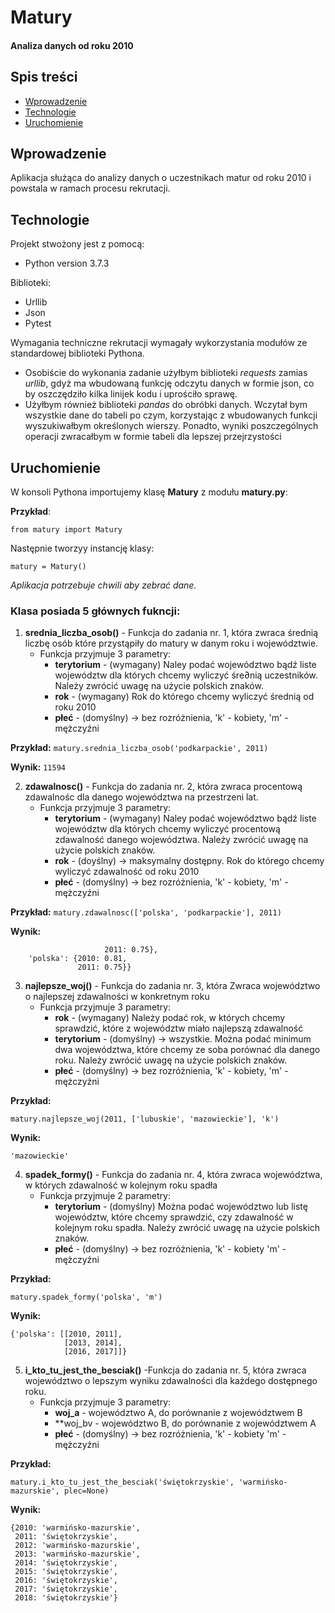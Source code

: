 # Matury 
#### Analiza danych od roku 2010

## Spis treści
* [Wprowadzenie](#wprowadzenie)
* [Technologie](#technologie)
* [Uruchomienie](#uruchomienie)

## Wprowadzenie
Aplikacja służąca do analizy danych o uczestnikach matur od roku 2010 i powstala w ramach procesu rekrutacji.

## Technologie
Projekt stwożony jest z pomocą:
* Python version 3.7.3

Biblioteki:
* Urllib
* Json
* Pytest

Wymagania techniczne rekrutacji wymagały wykorzystania modułów ze standardowej biblioteki Pythona.
- Osobiście do wykonania zadanie użyłbym biblioteki *requests* zamias *urllib*, gdyż ma wbudowaną funkcję odczytu danych 
w formie json, co by oszczędziło kilka linijek kodu i uprościło sprawę.
- Użyłbym również biblioteki *pandas* do obróbki danych. Wczytał bym wszystkie dane do tabeli po czym, korzystając
z wbudowanych funkcji wyszukiwałbym określonych wierszy. Ponadto, wyniki poszczególnych operacji zwracałbym w formie 
tabeli dla lepszej przejrzystości

## Uruchomienie

W konsoli Pythona importujemy klasę **Matury** z modułu **matury.py**:


**Przykład**:

```
from matury import Matury
```

Następnie tworzyy instancję klasy:
```
matury = Matury()
```
*Aplikacja potrzebuje chwili aby zebrać dane.*

### Klasa posiada 5 głównych fukncji:

1. **srednia_liczba_osob()** - Funkcja do zadania nr. 1, która zwraca średnią liczbę osób które przystąpiły do matury w danym roku i województwie.
    * Funkcja przyjmuje 3 parametry:
        - **terytorium** - (wymagany) Naley podać województwo bądź liste województw dla których chcemy 
                        wyliczyć śre∂nią uczestników. Należy zwrócić uwagę na użycie polskich znaków.   
        - **rok** - (wymagany) Rok do którego chcemy wyliczyć średnią od roku 2010
        - **płeć** - (domyślny) -> bez rozróżnienia, 'k' - kobiety, 'm' - mężczyźni
        
**Przykład:**
```matury.srednia_liczba_osob('podkarpackie', 2011)```

**Wynik:**
```11594```
        
2. **zdawalnosc()** - Funkcja do zadania nr. 2, która zwraca procentową zdawalnośc dla danego województwa na przestrzeni lat. 
    * Funkcja przyjmuje 3 parametry:
        - **terytorium** - (wymagany) Naley podać województwo bądź liste województw dla których chcemy 
                        wyliczyć procentową zdawalność danego województwa. Należy zwrócić uwagę 
                        na użycie polskich znaków.   
        - **rok** - (doyślny) -> maksymalny dostępny. Rok do którego chcemy wyliczyć zdawalność od roku 2010
        - **płeć** - (domyślny) -> bez rozróżnienia, 'k' - kobiety, 'm' - mężczyźni
        
**Przykład:**
```matury.zdawalnosc(['polska', 'podkarpackie'], 2011)```

**Wynik:**
```{'podkarpackie': {2010: 0.81, 
                     2011: 0.75}, 
    'polska': {2010: 0.81, 
               2011: 0.75}}
```
                    
3. **najlepsze_woj()** - Funkcja do zadania nr. 3, która Zwraca województwo o najlepszej zdawalności w konkretnym roku
    * Funkcja przyjmuje 3 parametry:
        - **rok** - (wymagany) Należy podać rok, w których chcemy sprawdzić, które z województw miało najlepszą zdawalność
        - **terytorium** - (domyślny) -> wszystkie. Można podać minimum dwa województwa, które chcemy ze soba porównać dla 
                        danego roku. Należy zwrócić uwagę na użycie polskich znaków.  
        - **płeć** - (domyślny) -> bez rozróżnienia, 'k' - kobiety, 'm' - mężczyźni
        
**Przykład:**
```
matury.najlepsze_woj(2011, ['lubuskie', 'mazowieckie'], 'k')
```

**Wynik:**
```
'mazowieckie'
```        
4. **spadek_formy()** - Funkcja do zadania nr. 4, która zwraca województwa, w których zdawalność w kolejnym roku spadła
    * Funkcja przyjmuje 2 parametry:
        - **terytorium** - (domyślny) Można podać województwo lub listę województw, które chcemy sprawdzić, czy zdawalność w kolejnym roku spadła. Należy zwrócić uwagę na użycie polskich znaków.  
        - **płeć** - (domyślny) -> bez rozróżnienia, 'k' - kobiety 'm' - mężczyźni
        
 **Przykład:**
 ```
 matury.spadek_formy('polska', 'm')
 ```
 
 **Wynik:**
 ```
 {'polska': [[2010, 2011], 
             [2013, 2014], 
             [2016, 2017]]}
 ```
5. **i_kto_tu_jest_the_besciak()** -Funkcja do zadania nr. 5, która zwraca województwo o lepszym wyniku zdawalności dla każdego dostępnego roku.
    * Funkcja przyjmuje 3 parametry:
        - **woj_a** - województwo A, do porównanie z województwem B
        - **woj_bv - województwo B, do porównanie z województwem A
        - **płeć** - (domyślny) -> bez rozróżnienia, 'k' - kobiety 'm' - mężczyźni
        
**Przykład:**
```
matury.i_kto_tu_jest_the_besciak('świętokrzyskie', 'warmińsko-mazurskie', plec=None)
```

**Wynik:**
```
{2010: 'warmińsko-mazurskie',
 2011: 'świętokrzyskie',
 2012: 'warmińsko-mazurskie',
 2013: 'warmińsko-mazurskie',
 2014: 'świętokrzyskie',
 2015: 'świętokrzyskie',
 2016: 'świętokrzyskie',
 2017: 'świętokrzyskie',
 2018: 'świętokrzyskie'}
```        

